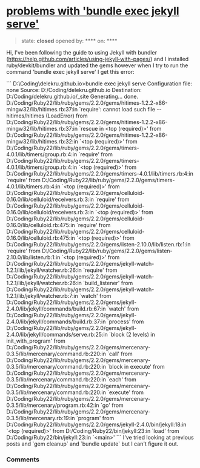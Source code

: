 # [problems with &#x27;bundle exec jekyll serve&#x27;](https://github.com/jekyll/jekyll-help/issues/291)

> state: **closed** opened by: **** on: ****

Hi, I&#x27;ve been following the guide to using Jekyll with bundler (https://help.github.com/articles/using-jekyll-with-pages/) and I installed ruby/devkit/bundler and updated the gems however when I try to run the command &#x27;bundle exec jekyll serve&#x27; I get this error:

&#x60;&#x60;&#x60;
D:\Coding\delekru.github.io&gt;bundle exec jekyll serve
Configuration file: none
            Source: D:/Coding/delekru.github.io
       Destination: D:/Coding/delekru.github.io/_site
      Generating...
                    done.
D:/Coding/Ruby22/lib/ruby/gems/2.2.0/gems/hitimes-1.2.2-x86-mingw32/lib/hitimes.rb:37:in &#x60;require&#x27;: cannot load such file -- hitimes/hitimes (LoadError)
        from D:/Coding/Ruby22/lib/ruby/gems/2.2.0/gems/hitimes-1.2.2-x86-mingw32/lib/hitimes.rb:37:in &#x60;rescue in &lt;top (required)&gt;&#x27;
        from D:/Coding/Ruby22/lib/ruby/gems/2.2.0/gems/hitimes-1.2.2-x86-mingw32/lib/hitimes.rb:32:in &#x60;&lt;top (required)&gt;&#x27;
        from D:/Coding/Ruby22/lib/ruby/gems/2.2.0/gems/timers-4.0.1/lib/timers/group.rb:4:in &#x60;require&#x27;
        from D:/Coding/Ruby22/lib/ruby/gems/2.2.0/gems/timers-4.0.1/lib/timers/group.rb:4:in &#x60;&lt;top (required)&gt;&#x27;
        from D:/Coding/Ruby22/lib/ruby/gems/2.2.0/gems/timers-4.0.1/lib/timers.rb:4:in &#x60;require&#x27;
        from D:/Coding/Ruby22/lib/ruby/gems/2.2.0/gems/timers-4.0.1/lib/timers.rb:4:in &#x60;&lt;top (required)&gt;&#x27;
        from D:/Coding/Ruby22/lib/ruby/gems/2.2.0/gems/celluloid-0.16.0/lib/celluloid/receivers.rb:3:in &#x60;require&#x27;
        from D:/Coding/Ruby22/lib/ruby/gems/2.2.0/gems/celluloid-0.16.0/lib/celluloid/receivers.rb:3:in &#x60;&lt;top (required)&gt;&#x27;
        from D:/Coding/Ruby22/lib/ruby/gems/2.2.0/gems/celluloid-0.16.0/lib/celluloid.rb:475:in &#x60;require&#x27;
        from D:/Coding/Ruby22/lib/ruby/gems/2.2.0/gems/celluloid-0.16.0/lib/celluloid.rb:475:in &#x60;&lt;top (required)&gt;&#x27;
        from D:/Coding/Ruby22/lib/ruby/gems/2.2.0/gems/listen-2.10.0/lib/listen.rb:1:in &#x60;require&#x27;
        from D:/Coding/Ruby22/lib/ruby/gems/2.2.0/gems/listen-2.10.0/lib/listen.rb:1:in &#x60;&lt;top (required)&gt;&#x27;
        from D:/Coding/Ruby22/lib/ruby/gems/2.2.0/gems/jekyll-watch-1.2.1/lib/jekyll/watcher.rb:26:in &#x60;require&#x27;
        from D:/Coding/Ruby22/lib/ruby/gems/2.2.0/gems/jekyll-watch-1.2.1/lib/jekyll/watcher.rb:26:in &#x60;build_listener&#x27;
        from D:/Coding/Ruby22/lib/ruby/gems/2.2.0/gems/jekyll-watch-1.2.1/lib/jekyll/watcher.rb:7:in &#x60;watch&#x27;
        from D:/Coding/Ruby22/lib/ruby/gems/2.2.0/gems/jekyll-2.4.0/lib/jekyll/commands/build.rb:67:in &#x60;watch&#x27;
        from D:/Coding/Ruby22/lib/ruby/gems/2.2.0/gems/jekyll-2.4.0/lib/jekyll/commands/build.rb:37:in &#x60;process&#x27;
        from D:/Coding/Ruby22/lib/ruby/gems/2.2.0/gems/jekyll-2.4.0/lib/jekyll/commands/serve.rb:25:in &#x60;block (2 levels) in init_with_program&#x27;
        from D:/Coding/Ruby22/lib/ruby/gems/2.2.0/gems/mercenary-0.3.5/lib/mercenary/command.rb:220:in &#x60;call&#x27;
        from D:/Coding/Ruby22/lib/ruby/gems/2.2.0/gems/mercenary-0.3.5/lib/mercenary/command.rb:220:in &#x60;block in execute&#x27;
        from D:/Coding/Ruby22/lib/ruby/gems/2.2.0/gems/mercenary-0.3.5/lib/mercenary/command.rb:220:in &#x60;each&#x27;
        from D:/Coding/Ruby22/lib/ruby/gems/2.2.0/gems/mercenary-0.3.5/lib/mercenary/command.rb:220:in &#x60;execute&#x27;
        from D:/Coding/Ruby22/lib/ruby/gems/2.2.0/gems/mercenary-0.3.5/lib/mercenary/program.rb:42:in &#x60;go&#x27;
        from D:/Coding/Ruby22/lib/ruby/gems/2.2.0/gems/mercenary-0.3.5/lib/mercenary.rb:19:in &#x60;program&#x27;
        from D:/Coding/Ruby22/lib/ruby/gems/2.2.0/gems/jekyll-2.4.0/bin/jekyll:18:in &#x60;&lt;top (required)&gt;&#x27;
        from D:/Coding/Ruby22/bin/jekyll:23:in &#x60;load&#x27;
        from D:/Coding/Ruby22/bin/jekyll:23:in &#x60;&lt;main&gt;&#x27;
&#x60;&#x60;&#x60;
I&#x27;ve tried looking at previous posts and &#x60;gem cleanup&#x60; and &#x60;bundle update&#x60; but I can&#x27;t figure it out.

### Comments

